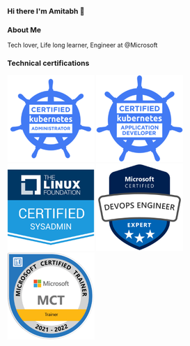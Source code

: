 ### Hi there I'm Amitabh 👋

<!--
**ms-amitabh90/ms-amitabh90** is a ✨ _special_ ✨ repository because its `README.md` (this file) appears on your GitHub profile.

Here are some ideas to get you started:

- 🔭 I’m currently working on ...
- 🌱 I’m currently learning ...
- 👯 I’m looking to collaborate on ...
- 🤔 I’m looking for help with ...
- 💬 Ask me about ...
- 📫 How to reach me: ...
- 😄 Pronouns: ...
- ⚡ Fun fact: ...
-->

### About Me

Tech lover, Life long learner, Engineer at @Microsoft

### Technical certifications

<img src="https://github.com/ms-amitabh90/ms-amitabh90/blob/main/imgs/cka-certified-kubernetes-administrator.png" width="200">
<img src="https://github.com/ms-amitabh90/ms-amitabh90/blob/main/imgs/ckad-certified-kubernetes-application-developer.png" width="200">
<img src="https://github.com/ms-amitabh90/ms-amitabh90/blob/main/imgs/lfcs-linux-foundation-certified-systems-administrator.2.png" width="200">
<img src="https://github.com/ms-amitabh90/ms-amitabh90/blob/main/imgs/microsoft-certified-devops-engineer-expert.png" width="200">
<img src="https://github.com/ms-amitabh90/ms-amitabh90/blob/main/imgs/microsoft-certified-trainer-2021-2022.png" width="200">


